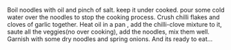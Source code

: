 Boil noodles with oil and pinch of salt. keep it under cooked.  pour some cold water over the noodles to stop the cooking process. Crush chilli flakes and cloves of garlic together. Heat oil in a pan , add the chilli-clove mixture to it, saute all the veggies(no over cooking), add the noodles, mix them well. Garnish with some dry noodles and spring onions. And its ready to eat...